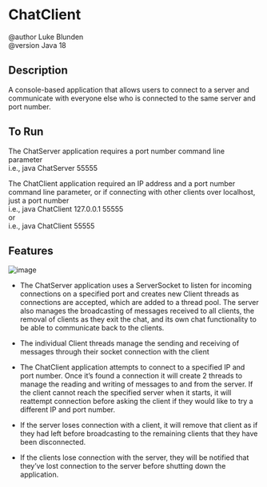 # ChatClient
@author Luke Blunden  
@version Java 18  

## Description 
A console-based application that allows users to connect to a server and communicate with everyone else who is connected to the same server and port number.

## To Run
The ChatServer application requires a port number command line parameter  
i.e., java ChatServer 55555

The ChatClient application required an IP address and a port number command line parameter, or if connecting with other clients over localhost, just a port number  
i.e., java ChatClient 127.0.0.1 55555  
or  
i.e., java ChatClient 55555

## Features  
![image](https://github.com/user-attachments/assets/53bb3c5a-1aa2-4a86-a184-1bc13e4078ba)

* The ChatServer application uses a ServerSocket to listen for incoming connections on a specified port and creates new Client threads as connections are accepted, which are added to a thread pool. The server also manages the broadcasting of messages received to all clients, the removal of clients as they exit the chat, and its own chat functionality to be able to communicate back to the clients.

* The individual Client threads manage the sending and receiving of messages through their socket connection with the client

* The ChatClient application attempts to connect to a specified IP and port number. Once it’s found a connection it will create 2 threads to manage the reading and writing of messages to and from the server. If the client cannot reach the specified server when it starts, it will reattempt connection before asking the client if they would like to try a different IP and port number.

* If the server loses connection with a client, it will remove that client as if they had left before broadcasting to the remaining clients that they have been disconnected.

* If the clients lose connection with the server, they will be notified that they’ve lost connection to the server before shutting down the application.
